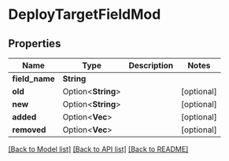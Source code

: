 # DeployTargetFieldMod

## Properties

Name | Type | Description | Notes
------------ | ------------- | ------------- | -------------
**field_name** | **String** |  | 
**old** | Option<**String**> |  | [optional]
**new** | Option<**String**> |  | [optional]
**added** | Option<**Vec<String>**> |  | [optional]
**removed** | Option<**Vec<String>**> |  | [optional]

[[Back to Model list]](../README.md#documentation-for-models) [[Back to API list]](../README.md#documentation-for-api-endpoints) [[Back to README]](../README.md)


